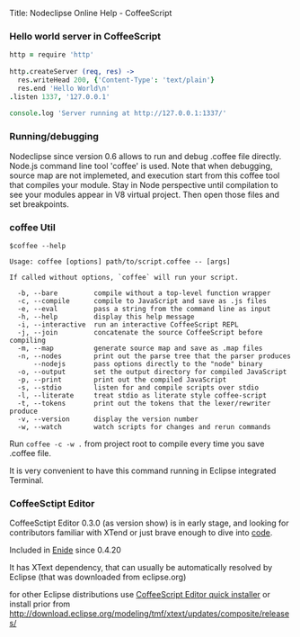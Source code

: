 Title:  Nodeclipse Online Help - CoffeeScript  

### Hello world server in CoffeeScript

```coffeescript
http = require 'http'
 
http.createServer (req, res) ->
  res.writeHead 200, {'Content-Type': 'text/plain'}
  res.end 'Hello World\n'
.listen 1337, '127.0.0.1'
 
console.log 'Server running at http://127.0.0.1:1337/'
```

### Running/debugging

Nodeclipse since version 0.6 allows to run and debug .coffee file directly.
Node.js command line tool 'coffee' is used.	
Note that when debugging, source map are not implemeted, and execution start from this coffee tool
 that compiles your module.
 Stay in Node perspective until compilation to see your modules appear in V8 virtual project.
 Then open those files and set breakpoints.
 
### coffee Util

```
$coffee --help

Usage: coffee [options] path/to/script.coffee -- [args]

If called without options, `coffee` will run your script.

  -b, --bare         compile without a top-level function wrapper
  -c, --compile      compile to JavaScript and save as .js files
  -e, --eval         pass a string from the command line as input
  -h, --help         display this help message
  -i, --interactive  run an interactive CoffeeScript REPL
  -j, --join         concatenate the source CoffeeScript before compiling
  -m, --map          generate source map and save as .map files
  -n, --nodes        print out the parse tree that the parser produces
      --nodejs       pass options directly to the "node" binary
  -o, --output       set the output directory for compiled JavaScript
  -p, --print        print out the compiled JavaScript
  -s, --stdio        listen for and compile scripts over stdio
  -l, --literate     treat stdio as literate style coffee-script
  -t, --tokens       print out the tokens that the lexer/rewriter produce
  -v, --version      display the version number
  -w, --watch        watch scripts for changes and rerun commands 
```

Run `coffee -c -w .` from project root to compile every time you save .coffee file.

It is very convenient to have this command running in Eclipse integrated Terminal.	 

### CoffeeSctipt Editor

CoffeeSctipt Editor 0.3.0 (as version show) is in early stage, and looking for contributors familiar with XTend
or just brave enough to dive into [code](https://github.com/Nodeclipse/coffeescript-eclipse).

Included in [Enide](www.nodeclipse.org/enide) since 0.4.20

It has XText dependency, that can usually be automatically resolved by Eclipse (that was downloaded from eclipse.org)

for other Eclipse distributions use [CoffeeScript Editor quick installer](http://marketplace.eclipse.org/content/coffeescript-editor-quick-installer) 
or install prior from <http://download.eclipse.org/modeling/tmf/xtext/updates/composite/releases/>

	 